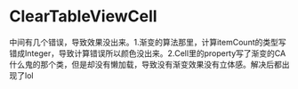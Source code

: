 # ClearTableViewCell

中间有几个错误，导致效果没出来。1.渐变的算法那里，计算itemCount的类型写错成Integer，导致计算错误所以颜色没出来。2.Cell里的property写了渐变的CA什么鬼的那个类，但是却没有懒加载，导致没有渐变效果没有立体感。解决后都出现了lol
